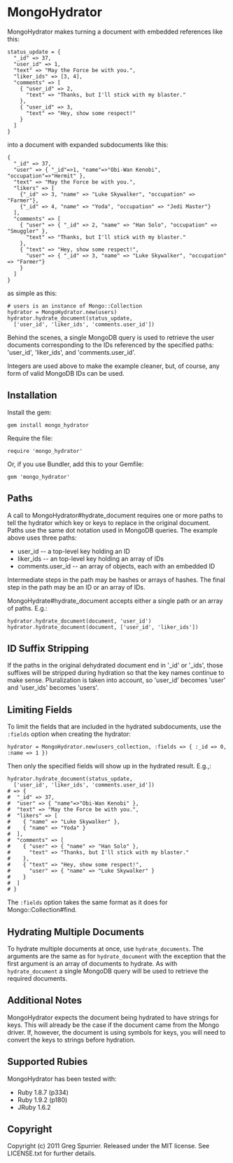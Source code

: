 # MongoHydrator
MongoHydrator makes turning a document with embedded references like this:

    status_update = {
      "_id" => 37,
      "user_id" => 1,
      "text" => "May the Force be with you.",
      "liker_ids" => [3, 4],
      "comments" => [
        { "user_id" => 2,
          "text" => "Thanks, but I'll stick with my blaster."
        },
        { "user_id" => 3,
          "text" => "Hey, show some respect!"
        }
      ]
    }

into a document with expanded subdocuments like this:

    {
      "_id" => 37,
      "user" => { "_id"=>1, "name"=>"Obi-Wan Kenobi", "occupation"=>"Hermit" },
      "text" => "May the Force be with you.",
      "likers" => [
        {"_id" => 3, "name" => "Luke Skywalker", "occupation" => "Farmer"},
        {"_id" => 4, "name" => "Yoda", "occupation" => "Jedi Master"}
      ],
      "comments" => [
        { "user" => { "_id" => 2, "name" => "Han Solo", "occupation" => "Smuggler" },
          "text" => "Thanks, but I'll stick with my blaster."
        },
        { "text" => "Hey, show some respect!",
          "user" => { "_id" => 3, "name" => "Luke Skywalker", "occupation" => "Farmer"}
        }
      ]
    }

as simple as this:

    # users is an instance of Mongo::Collection
    hydrator = MongoHydrator.new(users)
    hydrator.hydrate_document(status_update,
      ['user_id', 'liker_ids', 'comments.user_id'])

Behind the scenes, a single MongoDB query is used to retrieve the user
documents corresponding to the IDs referenced by the specified paths:
'user_id', 'liker_ids', and 'comments.user_id'.

Integers are used above to make the example cleaner, but, of course, any form of valid MongoDB IDs can be used.

## Installation
Install the gem:

    gem install mongo_hydrator
    
Require the file:

    require 'mongo_hydrator'

Or, if you use Bundler, add this to your Gemfile:

    gem 'mongo_hydrator'

## Paths
A call to MongoHydrator#hydrate_document requires one or more paths to tell the hydrator which key or keys to replace in the original document. Paths use the same dot notation used in MongoDB queries.  The example above uses three paths:

* user_id -- a top-level key holding an ID
* liker_ids -- an top-level key holding an array of IDs
* comments.user_id -- an array of objects, each with an embedded ID

Intermediate steps in the path may be hashes or arrays of hashes. The final step in the path may be an ID or an array of IDs.

MongoHydrate#hydrate_document accepts either a single path or an array of paths.  E.g.:

    hydrator.hydrate_document(document, 'user_id')
    hydrator.hydrate_document(document, ['user_id', 'liker_ids'])

## ID Suffix Stripping
If the paths in the original dehydrated document end in '_id' or '_ids', those suffixes will be stripped during hydration so that the key names continue to make sense. Pluralization is taken into account, so 'user_id' becomes 'user' and 'user_ids' becomes 'users'.

## Limiting Fields
To limit the fields that are included in the hydrated subdocuments, use the `:fields` option when creating the hydrator:

    hydrator = MongoHydrator.new(users_collection, :fields => { :_id => 0, :name => 1 })

Then only the specified fields will show up in the hydrated result.  E.g.,:

    hydrator.hydrate_document(status_update,
      ['user_id', 'liker_ids', 'comments.user_id'])
    # => {
    #  "_id" => 37,
    #  "user" => { "name"=>"Obi-Wan Kenobi" },
    #  "text" => "May the Force be with you.",
    #  "likers" => [
    #    { "name" => "Luke Skywalker" },
    #    { "name" => "Yoda" }
    #  ],
    #  "comments" => [
    #    { "user" => { "name" => "Han Solo" },
    #      "text" => "Thanks, but I'll stick with my blaster."
    #    },
    #    { "text" => "Hey, show some respect!",
    #      "user" => { "name" => "Luke Skywalker" }
    #    }
    #  ]
    # }

The `:fields` option takes the same format as it does for Mongo::Collection#find.

## Hydrating Multiple Documents
To hydrate multiple documents at once, use `hydrate_documents`. The arguments are the same as for `hydrate_document` with the exception that the first argument is an array of documents to hydrate. As with `hydrate_document` a single MongoDB query will be used to retrieve the required documents.

## Additional Notes
MongoHydrator expects the document being hydrated to have strings for keys. This will already be the case if the document came from the Mongo driver. If, however, the document is using symbols for keys, you will need to convert the keys to strings before hydration.

## Supported Rubies
MongoHydrator has been tested with:

* Ruby 1.8.7 (p334)
* Ruby 1.9.2 (p180)
* JRuby 1.6.2

## Copyright
Copyright (c) 2011 Greg Spurrier. Released under the MIT license. See LICENSE.txt for further details.
